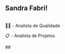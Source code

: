 ## Sandra Fabri!

<div style="display: inline_block"><br>
  👩‍💻 - Analista de Qualidade

  📋 - Analista de Projetos
</div>
  ##



